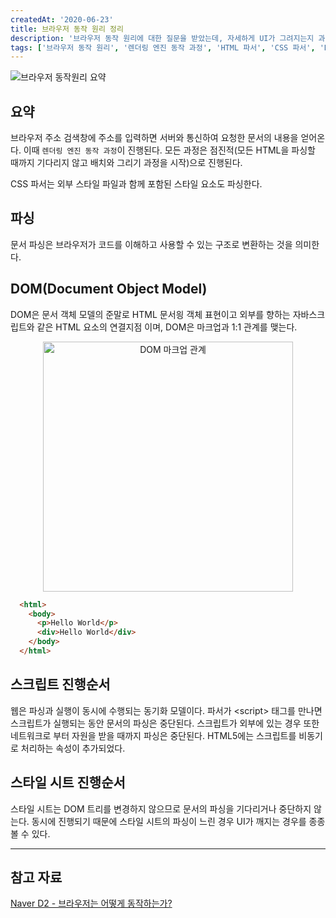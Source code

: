 ```yaml
---
createdAt: '2020-06-23'
title: 브라우저 동작 원리 정리
description: '브라우저 동작 원리에 대한 질문을 받았는데, 자세하게 UI가 그려지는지 과정을 몰라서 그냥 간략하게 주소 치고 들어가면 서버에서 데이터 받아서 UI가 나와... 이렇게 설명을 해서 공부를 해보았다.'
tags: ['브라우저 동작 원리', '렌더링 엔진 동작 과정', 'HTML 파서', 'CSS 파서', 'DOM 트리', 'CSSOM 트리']
---
```


![브라우저 동작원리 요약](./study.jpg '브라우저 동작원리 요약')

## 요약

브라우저 주소 검색창에 주소를 입력하면 서버와 통신하여 요청한 문서의 내용을 얻어온다.
이때 `렌더링 엔진 동작 과정`이 진행된다. 모든 과정은 점진적(모든 HTML을 파싱할 때까지 기다리지 않고 배치와 그리기 과정을 시작)으로 진행된다. 

CSS 파서는 외부 스타일 파일과 함께 포함된 스타일 요소도 파싱한다.

## 파싱 
문서 파싱은 브라우저가 코드를 이해하고 사용할 수 있는 구조로 변환하는 것을 의미한다.

## DOM(Document Object Model) 
DOM은 문서 객체 모델의 준말로 HTML 문서읭 객체 표현이고 외부를 향하는 자바스크립트와 같은 HTML 요소의 연결지점 이며, DOM은 마크업과 1:1 관계를 맺는다.

<div style="text-align: center">
  <img src="https://d2.naver.com/content/images/2015/06/helloworld-59361-8.png" alt="DOM 마크업 관계" width="400" />
</div>

```html
  <html>
    <body>
      <p>Hello World</p>
      <div>Hello World</div>
    </body>
  </html> 
```  

## 스크립트 진행순서
웹은 파싱과 실행이 동시에 수행되는 동기화 모델이다. 파서가 &#60;script&#62; 태그를 만나면 스크립트가 실행되는 동안 문서의 파싱은 중단된다. 스크립트가 외부에 있는 경우 또한 네트워크로 부터 자원을 받을 때까지 파싱은 중단된다.
HTML5에는 스크립트를 비동기로 처리하는 속성이 추가되었다.

## 스타일 시트 진행순서
스타일 시트는 DOM 트리를 변경하지 않으므로 문서의 파싱을 기다리거나 중단하지 않는다. 동시에 진행되기 때문에 스타일 시트의 파싱이 느린 경우 UI가 깨지는 경우를 종종 볼 수 있다.

---

## 참고 자료
<a href="https://d2.naver.com/helloworld/59361" target="_blank">Naver D2 - 브라우저는 어떻게 동작하는가?</a>
